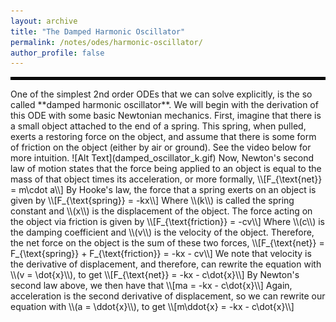 ```yaml
---
layout: archive
title: "The Damped Harmonic Oscillator"
permalink: /notes/odes/harmonic-oscillator/
author_profile: false
--- 
```

<hr style="border: 2px solid black;">
One of the simplest 2nd order ODEs that we can solve explicitly, is the so called **damped harmonic oscillator**. We will begin with the derivation of this ODE with some basic Newtonian mechanics. First, imagine that there is a small object attached to the end of a spring. This spring, when pulled, exerts a restoring force on the object, and assume that there is some form of friction on the object (either by air or ground). See the video below for more intuition.
![Alt Text](damped_oscillator_k.gif)
Now, Newton's second law of motion states that the force being applied to an object is equal to the mass of that object times its acceleration, or more formally,
\\[F_{\text{net}} = m\cdot a\\]
By Hooke's law, the force that a spring exerts on an object is given by 
\\[F_{\text{spring}} = -kx\\]
Where \\(k\\) is called the spring constant and \\(x\\) is the displacement of the object. The force acting on the object via friction is given by 
\\[F_{\text{friction}} = -cv\\]
Where \\(c\\) is the damping coefficient and \\(v\\) is the velocity of the object. Therefore, the net force on the object is the sum of these two forces,
\\[F_{\text{net}} = F_{\text{spring}} + F_{\text{friction}} = -kx - cv\\]
We note that velocity is the derivative of displacement, and therefore, can rewrite the equation with \\(v = \dot{x}\\), to get
\\[F_{\text{net}} = -kx - c\dot{x}\\]
By Newton's second law above, we then have that
\\[ma = -kx - c\dot{x}\\]
Again, acceleration is the second derivative of displacement, so we can rewrite our equation with \\(a = \ddot{x}\\), to get
\\[m\ddot{x} = -kx - c\dot{x}\\]
